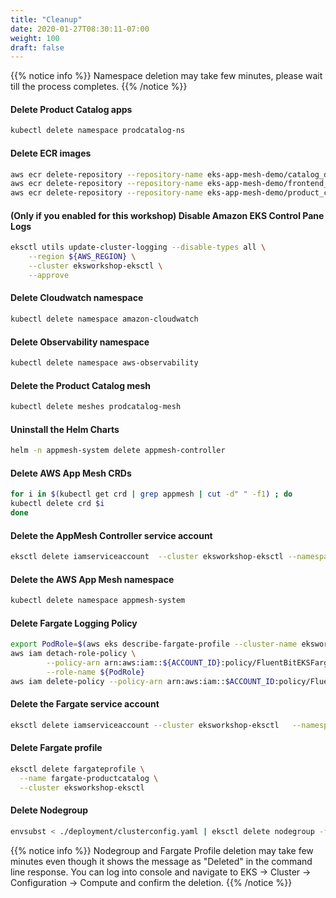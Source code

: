 ```yaml
---
title: "Cleanup"
date: 2020-01-27T08:30:11-07:00
weight: 100
draft: false
---
```


{{% notice info %}}
Namespace deletion may take few minutes, please wait till the process completes.
{{% /notice %}}

#### Delete Product Catalog apps

```bash
kubectl delete namespace prodcatalog-ns
```

#### Delete ECR images

```bash
aws ecr delete-repository --repository-name eks-app-mesh-demo/catalog_detail --force
aws ecr delete-repository --repository-name eks-app-mesh-demo/frontend_node --force
aws ecr delete-repository --repository-name eks-app-mesh-demo/product_catalog --force
```

#### (Only if you enabled for this workshop) Disable Amazon EKS Control Pane Logs

```bash
eksctl utils update-cluster-logging --disable-types all \
    --region ${AWS_REGION} \
    --cluster eksworkshop-eksctl \
    --approve
```

#### Delete Cloudwatch namespace

```bash
kubectl delete namespace amazon-cloudwatch
```

#### Delete Observability namespace

```bash
kubectl delete namespace aws-observability
```

#### Delete the Product Catalog mesh

```bash
kubectl delete meshes prodcatalog-mesh
```

#### Uninstall the Helm Charts

```bash
helm -n appmesh-system delete appmesh-controller
```

#### Delete AWS App Mesh CRDs

```bash
for i in $(kubectl get crd | grep appmesh | cut -d" " -f1) ; do
kubectl delete crd $i
done
```
#### Delete the AppMesh Controller service account
```bash
eksctl delete iamserviceaccount  --cluster eksworkshop-eksctl --namespace appmesh-system --name appmesh-controller
```

#### Delete the AWS App Mesh namespace

```bash
kubectl delete namespace appmesh-system
```

#### Delete Fargate Logging Policy 

```bash
export PodRole=$(aws eks describe-fargate-profile --cluster-name eksworkshop-eksctl --fargate-profile-name fargate-productcatalog --query 'fargateProfile.podExecutionRoleArn' | sed -n 's/^.*role\/\(.*\)".*$/\1/ p')
aws iam detach-role-policy \
        --policy-arn arn:aws:iam::${ACCOUNT_ID}:policy/FluentBitEKSFargate \
        --role-name ${PodRole}
aws iam delete-policy --policy-arn arn:aws:iam::$ACCOUNT_ID:policy/FluentBitEKSFargate
```


#### Delete the Fargate service account
```bash
eksctl delete iamserviceaccount --cluster eksworkshop-eksctl   --namespace prodcatalog-ns --name prodcatalog-sa
```

#### Delete Fargate profile
```bash
eksctl delete fargateprofile \
  --name fargate-productcatalog \
  --cluster eksworkshop-eksctl
```

#### Delete Nodegroup
```bash
envsubst < ./deployment/clusterconfig.yaml | eksctl delete nodegroup -f -  --approve
```

{{% notice info %}}
Nodegroup and Fargate Profile deletion may take few minutes even though it shows the message as "Deleted" in the command line response. You can log into console and navigate to EKS -> Cluster -> Configuration -> Compute and confirm the deletion.
{{% /notice %}}
